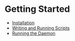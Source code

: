 # Getting Started

* [Installation](./getting-started-install.md)
* [Writing and Running Scripts](./getting-started-scripts.md)
* [Running the Daemon](./getting-started-daemon.md)
